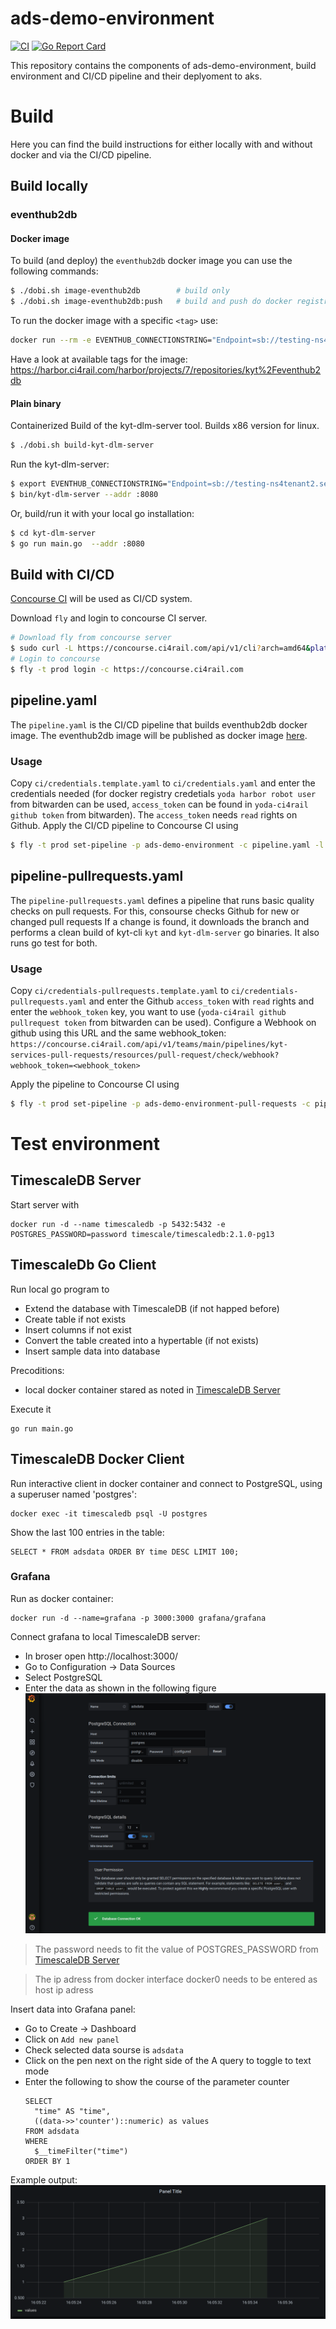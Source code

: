 # ads-demo-environment
[![CI](https://concourse.ci4rail.com/api/v1/teams/main/pipelines/ads-demo-environment/jobs/build-ads-demo-environment/badge)](https://concourse.ci4rail.com/teams/main/pipelines/ads-demo-environment) [![Go Report Card](https://goreportcard.com/badge/github.com/ci4rail/ads-demo-environment)](https://goreportcard.com/report/github.com/ci4rail/ads-demo-environment)

This repository contains the components of ads-demo-environment, build environment and CI/CD pipeline and their deplyoment to aks.

# Build
Here you can find the build instructions for either locally with and without docker and via the CI/CD pipeline.

## Build locally

### eventhub2db

#### Docker image

To build (and deploy) the `eventhub2db` docker image you can use the following commands:
```bash
$ ./dobi.sh image-eventhub2db        # build only
$ ./dobi.sh image-eventhub2db:push   # build and push do docker registry
```

To run the docker image with a specific `<tag>` use:
```bash
docker run --rm -e EVENTHUB_CONNECTIONSTRING="Endpoint=sb://testing-ns4tenant2.servicebus.windows.net/;SharedAccessKeyName=ar4tenant2;SharedAccessKey=A...;EntityPath=eh4tenant2" harbor.ci4rail.com/ci4rail/kyt/kyt-dlm-server:<tag>
```
Have a look at available tags for the image: https://harbor.ci4rail.com/harbor/projects/7/repositories/kyt%2Feventhub2db

#### Plain binary

Containerized Build of the kyt-dlm-server tool. Builds x86 version for linux.

```bash
$ ./dobi.sh build-kyt-dlm-server
```

Run the kyt-dlm-server:

```bash
$ export EVENTHUB_CONNECTIONSTRING="Endpoint=sb://testing-ns4tenant2.servicebus.windows.net/;SharedAccessKeyName=ar4tenant2;SharedAccessKey=A...;EntityPath=eh4tenant2"
$ bin/kyt-dlm-server --addr :8080
```

Or, build/run it with your local go installation:

```bash
$ cd kyt-dlm-server
$ go run main.go  --addr :8080
```

## Build with CI/CD

[Concourse CI](https://concourse-ci.org/) will be used as CI/CD system.

Download `fly` and login to concourse CI server.

```bash
# Download fly from concourse server
$ sudo curl -L https://concourse.ci4rail.com/api/v1/cli?arch=amd64&platform=linux -o /usr/local/bin/fly && sudo chmod +x /usr/local/bin/fly
# Login to concourse
$ fly -t prod login -c https://concourse.ci4rail.com
```
## pipeline.yaml

The `pipeline.yaml` is the CI/CD pipeline that builds eventhub2db docker image. The eventhub2db image will be published as docker image [here](https://harbor.ci4rail.com/harbor/projects/7/repositories/kyt%2Feventhub2db).

### Usage

Copy `ci/credentials.template.yaml` to `ci/credentials.yaml` and enter the credentials needed (for docker registry credetials `yoda harbor robot user` from bitwarden can be used, `access_token` can be found in `yoda-ci4rail github token` from bitwarden). The `access_token` needs `read` rights on Github.
Apply the CI/CD pipeline to Concourse CI using
```bash
$ fly -t prod set-pipeline -p ads-demo-environment -c pipeline.yaml -l ci/config.yaml  -l ci/credentials.yaml
```

## pipeline-pullrequests.yaml

The `pipeline-pullrequests.yaml` defines a pipeline that runs basic quality checks on pull requests. For this, consourse checks Github for new or changed pull requests If a change is found, it downloads the branch and performs a clean build of kyt-cli `kyt` and `kyt-dlm-server` go binaries. It also runs go test for both.

### Usage

Copy `ci/credentials-pullrequests.template.yaml` to `ci/credentials-pullrequests.yaml` and enter the Github `access_token` with `read` rights and enter the `webhook_token` key, you want to use (`yoda-ci4rail github pullrequest token` from bitwarden can be used).
Configure a Webhook on github using this URL and the same webhook_token:
`https://concourse.ci4rail.com/api/v1/teams/main/pipelines/kyt-services-pull-requests/resources/pull-request/check/webhook?webhook_token=<webhook_token>`

Apply the pipeline to Concourse CI using
```bash
$ fly -t prod set-pipeline -p ads-demo-environment-pull-requests -c pipeline-pullrequests.yaml -l ci/credentials-pullrequests.yaml
```

# Test environment
## TimescaleDB Server

Start server with
```
docker run -d --name timescaledb -p 5432:5432 -e POSTGRES_PASSWORD=password timescale/timescaledb:2.1.0-pg13
```

## TimescaleDb Go Client
Run local go program to
* Extend the database with TimescaleDB (if not happed before)
* Create table if not exists
* Insert columns if not exist
* Convert the table created into a hypertable (if not exists)
* Insert sample data into database

Precoditions:
* local docker container stared as noted in [TimescaleDB Server](#TimescaleDB-Server)

Execute it
```
go run main.go
```

## TimescaleDB Docker Client
Run interactive client in docker container and connect to PostgreSQL, using a superuser named 'postgres':
```
docker exec -it timescaledb psql -U postgres
```

Show the last 100 entries in the table:
```
SELECT * FROM adsdata ORDER BY time DESC LIMIT 100;
```

### Grafana
Run as docker container:
```
docker run -d --name=grafana -p 3000:3000 grafana/grafana
```

Connect grafana to local TimescaleDB server:
* In broser open http://localhost:3000/
* Go to Configuration -> Data Sources
* Select PostgreSQL
* Enter the data as shown in the following figure
![](figures/GrafanaSetup.png)

> The password needs to fit the value of POSTGRES_PASSWORD from [TimescaleDB Server](#TimescaleDB-Server)

> The ip adress from docker interface docker0 needs to be entered as host ip adress

Insert data into Grafana panel:
* Go to Create -> Dashboard
* Click on `Add new panel`
* Check selected data sourse is `adsdata`
* Click on the pen next on the right side of the A query to toggle to text mode
* Enter the following to show the course of the parameter counter
  ```
  SELECT
    "time" AS "time",
    ((data->>'counter')::numeric) as values
  FROM adsdata
  WHERE
    $__timeFilter("time")
  ORDER BY 1
  ```

Example output:
![](figures/ExampleGraph.png)
